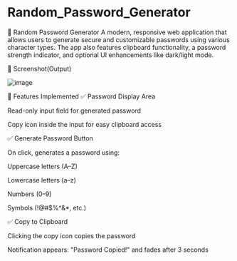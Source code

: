 # Random_Password_Generator

🔐 Random Password Generator
A modern, responsive web application that allows users to generate secure and customizable passwords using various character types. The app also features clipboard functionality, a password strength indicator, and optional UI enhancements like dark/light mode.

📸 Screenshot(Output)

![image](https://github.com/user-attachments/assets/14727e2d-ad22-40a0-ae40-be35c80a7d81)

🧩 Features Implemented
✅ Password Display Area

Read-only input field for generated password

Copy icon inside the input for easy clipboard access

✅ Generate Password Button

On click, generates a password using:

Uppercase letters (A–Z)

Lowercase letters (a–z)

Numbers (0–9)

Symbols (!@#$%^&*, etc.)

✅ Copy to Clipboard

Clicking the copy icon copies the password

Notification appears: "Password Copied!" and fades after 3 seconds

